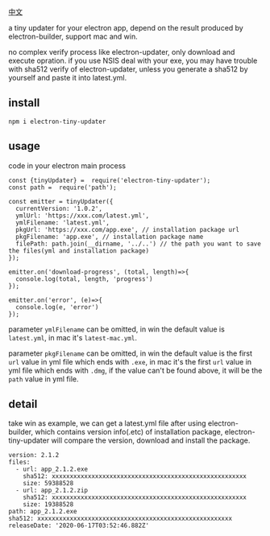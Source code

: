 [中文](https://github.com/vzhufeng/electron-tiny-updater/blob/master/README.md)

a tiny updater for your electron app, depend on the result produced by electron-builder, support mac and win.

no complex verify process like electron-updater, only download and execute opration. if you use NSIS deal with your exe, you may have trouble with sha512 verify of electron-updater, unless you generate a sha512 by yourself and paste it into latest.yml.

## install
```
npm i electron-tiny-updater
```

## usage
code in your electron main process
```
const {tinyUpdater} =  require('electron-tiny-updater');
const path =  require('path');

const emitter = tinyUpdater({
  currentVersion: '1.0.2',
  ymlUrl: 'https://xxx.com/latest.yml',
  ymlFilename: 'latest.yml',
  pkgUrl: 'https://xxx.com/app.exe', // installation package url
  pkgFilename: 'app.exe', // installation package name
  filePath: path.join(__dirname, '../..') // the path you want to save the files(yml and installation package)
});

emitter.on('download-progress', (total, length)=>{
  console.log(total, length, 'progress')
});

emitter.on('error', (e)=>{
  console.log(e, 'error')
});
```

parameter `ymlFilename` can be omitted, in win the default value is `latest.yml`, in mac it's `latest-mac.yml`.

parameter `pkgFilename` can be omitted, in win the default value is the first `url` value in yml file which ends with `.exe`, in mac it's the first `url` value in yml file which ends with `.dmg`, if the value can't be found above, it will be the `path` value in yml file.

## detail
take win as example, we can get a latest.yml file after using electron-builder, which contains version info(.etc) of installation package, electron-tiny-updater will compare the version, download and install the package.

```
version: 2.1.2
files:
  - url: app_2.1.2.exe
    sha512: xxxxxxxxxxxxxxxxxxxxxxxxxxxxxxxxxxxxxxxxxxxxxxxxxxxxxx
    size: 59388528
  - url: app_2.1.2.zip
    sha512: xxxxxxxxxxxxxxxxxxxxxxxxxxxxxxxxxxxxxxxxxxxxxxxxxxxxxx
    size: 19388528
path: app_2.1.2.exe
sha512: xxxxxxxxxxxxxxxxxxxxxxxxxxxxxxxxxxxxxxxxxxxxxxxxxxxxxx
releaseDate: '2020-06-17T03:52:46.882Z'
```



